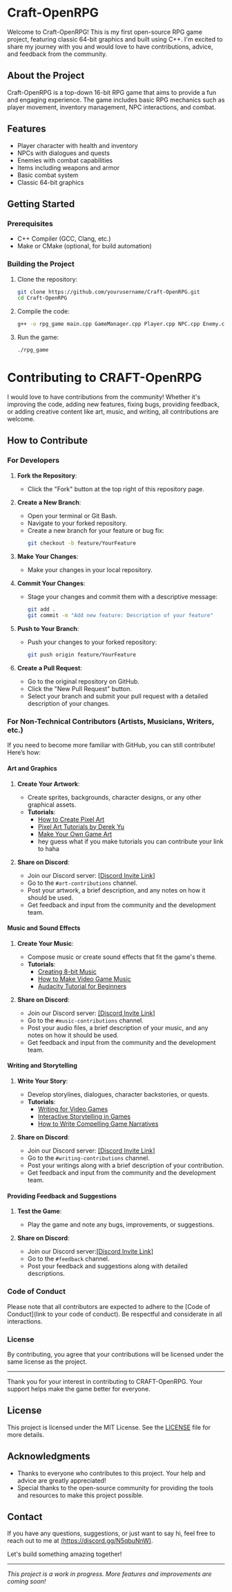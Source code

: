 # Craft-OpenRPG

Welcome to Craft-OpenRPG! This is my first open-source RPG game project, featuring classic 64-bit graphics and built using C++. I'm excited to share my journey with you and would love to have contributions, advice, and feedback from the community.

## About the Project

Craft-OpenRPG is a top-down 16-bit RPG game that aims to provide a fun and engaging experience. The game includes basic RPG mechanics such as player movement, inventory management, NPC interactions, and combat.

## Features

- Player character with health and inventory
- NPCs with dialogues and quests
- Enemies with combat capabilities
- Items including weapons and armor
- Basic combat system
- Classic 64-bit graphics

## Getting Started

### Prerequisites

- C++ Compiler (GCC, Clang, etc.)
- Make or CMake (optional, for build automation)

### Building the Project

1. Clone the repository:
    ```bash
    git clone https://github.com/yourusername/Craft-OpenRPG.git
    cd Craft-OpenRPG
    ```

2. Compile the code:
    ```bash
    g++ -o rpg_game main.cpp GameManager.cpp Player.cpp NPC.cpp Enemy.cpp Item.cpp Inventory.cpp Quest.cpp
    ```

3. Run the game:
    ```bash
    ./rpg_game
    ```

# Contributing to CRAFT-OpenRPG

I would love to have contributions from the community! Whether it's improving the code, adding new features, fixing bugs, providing feedback, or adding creative content like art, music, and writing, all contributions are welcome.

## How to Contribute

### For Developers

1. **Fork the Repository**:
   - Click the "Fork" button at the top right of this repository page.

2. **Create a New Branch**:
   - Open your terminal or Git Bash.
   - Navigate to your forked repository.
   - Create a new branch for your feature or bug fix:
     ```bash
     git checkout -b feature/YourFeature
     ```

3. **Make Your Changes**:
   - Make your changes in your local repository.

4. **Commit Your Changes**:
   - Stage your changes and commit them with a descriptive message:
     ```bash
     git add .
     git commit -m "Add new feature: Description of your feature"
     ```

5. **Push to Your Branch**:
   - Push your changes to your forked repository:
     ```bash
     git push origin feature/YourFeature
     ```

6. **Create a Pull Request**:
   - Go to the original repository on GitHub.
   - Click the "New Pull Request" button.
   - Select your branch and submit your pull request with a detailed description of your changes.

### For Non-Technical Contributors (Artists, Musicians, Writers, etc.)

If you need to become more familiar with GitHub, you can still contribute! Here’s how:

#### **Art and Graphics**

1. **Create Your Artwork**:
   - Create sprites, backgrounds, character designs, or any other graphical assets.
   - **Tutorials**:
     - [How to Create Pixel Art](https://www.pixeljoint.com/forum/forum_posts.asp?TID=11299)
     - [Pixel Art Tutorials by Derek Yu](https://derekyu.com/makegames/pixelart.html)
     - [Make Your Own Game Art](https://www.gamedev.net/tutorials/visual-arts/2d/make-your-own-game-art-using-inexpensive-and-free-tools-r3312/)
     - hey guess what if you make tutorials you can contribute your link to haha

2. **Share on Discord**:
   - Join our Discord server: [[Discord Invite Link](https://discord.gg/cH8HfNgD)]
   - Go to the `#art-contributions` channel.
   - Post your artwork, a brief description, and any notes on how it should be used.
   - Get feedback and input from the community and the development team.

#### **Music and Sound Effects**

1. **Create Your Music**:
   - Compose music or create sound effects that fit the game's theme.
   - **Tutorials**:
     - [Creating 8-bit Music](https://www.youtube.com/watch?v=GTQrlDzqUCA)
     - [How to Make Video Game Music](https://www.youtube.com/watch?v=kx2dCk7lmxg)
     - [Audacity Tutorial for Beginners](https://www.youtube.com/watch?v=DJbAdJx0U2g)

2. **Share on Discord**:
   - Join our Discord server: [[Discord Invite Link]](https://discord.gg/cH8HfNgD)
   - Go to the `#music-contributions` channel.
   - Post your audio files, a brief description of your music, and any notes on how it should be used.
   - Get feedback and input from the community and the development team.

#### **Writing and Storytelling**

1. **Write Your Story**:
   - Develop storylines, dialogues, character backstories, or quests.
   - **Tutorials**:
     - [Writing for Video Games](https://www.gamedesigning.org/learn/video-game-writing/)
     - [Interactive Storytelling in Games](https://www.gamedesigning.org/learn/interactive-storytelling/)
     - [How to Write Compelling Game Narratives](https://www.youtube.com/watch?v=6HnY6AgKfVo)

2. **Share on Discord**:
   - Join our Discord server: [[Discord Invite Link]](https://discord.gg/cH8HfNgD)
   - Go to the `#writing-contributions` channel.
   - Post your writings along with a brief description of your contribution.
   - Get feedback and input from the community and the development team.

#### **Providing Feedback and Suggestions**

1. **Test the Game**:
   - Play the game and note any bugs, improvements, or suggestions.

2. **Share on Discord**:
   - Join our Discord server:[[Discord Invite Link]](https://discord.gg/cH8HfNgD)
   - Go to the `#feedback` channel.
   - Post your feedback and suggestions along with detailed descriptions.

### Code of Conduct

Please note that all contributors are expected to adhere to the [Code of Conduct](link to your code of conduct). Be respectful and considerate in all interactions.

### License

By contributing, you agree that your contributions will be licensed under the same license as the project.

---

Thank you for your interest in contributing to CRAFT-OpenRPG. Your support helps make the game better for everyone.

## License

This project is licensed under the MIT License. See the [LICENSE](LICENSE) file for more details.

## Acknowledgments

- Thanks to everyone who contributes to this project. Your help and advice are greatly appreciated!
- Special thanks to the open-source community for providing the tools and resources to make this project possible.

## Contact

If you have any questions, suggestions, or just want to say hi, feel free to reach out to me at [(https://discord.gg/N5qbuNnW)](https://discord.gg/cH8HfNgD).

Let's build something amazing together!

---

*This project is a work in progress. More features and improvements are coming soon!*
